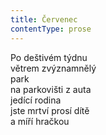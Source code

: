```yaml
---
title: Červenec
contentType: prose
---
```


Po deštivém týdnu  
větrem zvýznamnělý  
park  
na parkovišti z auta  
jedící rodina  
jste mrtví prosí dítě  
a míří hračkou
